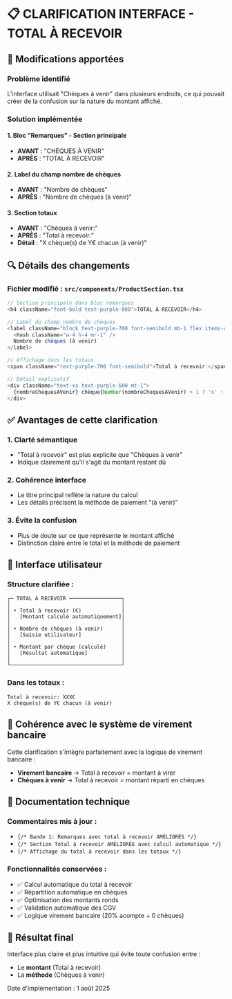 # 📋 CLARIFICATION INTERFACE - TOTAL À RECEVOIR

## 🎯 Modifications apportées

### Problème identifié
L'interface utilisait "Chèques à venir" dans plusieurs endroits, ce qui pouvait créer de la confusion sur la nature du montant affiché.

### Solution implémentée

#### 1. **Bloc "Remarques" - Section principale**
- **AVANT** : "CHÈQUES À VENIR"
- **APRÈS** : "TOTAL À RECEVOIR"

#### 2. **Label du champ nombre de chèques**
- **AVANT** : "Nombre de chèques"
- **APRÈS** : "Nombre de chèques (à venir)"

#### 3. **Section totaux**
- **AVANT** : "Chèques à venir:"
- **APRÈS** : "Total à recevoir:"
- **Détail** : "X chèque(s) de Y€ chacun (à venir)"

## 🔍 Détails des changements

### Fichier modifié : `src/components/ProductSection.tsx`

```typescript
// Section principale dans bloc remarques
<h4 className="font-bold text-purple-800">TOTAL À RECEVOIR</h4>

// Label du champ nombre de chèques
<label className="block text-purple-700 font-semibold mb-1 flex items-center">
  <Hash className="w-4 h-4 mr-1" />
  Nombre de chèques (à venir)
</label>

// Affichage dans les totaux
<span className="text-purple-700 font-semibold">Total à recevoir:</span>

// Détail explicatif
<div className="text-xs text-purple-600 mt-1">
  {nombreChequesAVenir} chèque{Number(nombreChequesAVenir) > 1 ? 's' : ''} de {formatCurrency(totals.montantParCheque)} chacun (à venir)
</div>
```

## ✅ Avantages de cette clarification

### 1. **Clarté sémantique**
- "Total à recevoir" est plus explicite que "Chèques à venir"
- Indique clairement qu'il s'agit du montant restant dû

### 2. **Cohérence interface**
- Le titre principal reflète la nature du calcul
- Les détails précisent la méthode de paiement "(à venir)"

### 3. **Évite la confusion**
- Plus de doute sur ce que représente le montant affiché
- Distinction claire entre le total et la méthode de paiement

## 🎨 Interface utilisateur

### Structure clarifiée :
```
┌─ TOTAL À RECEVOIR ─────────────────┐
│                                    │
│ • Total à recevoir (€)             │
│   [Montant calculé automatiquement]│
│                                    │
│ • Nombre de chèques (à venir)      │
│   [Saisie utilisateur]             │
│                                    │
│ • Montant par chèque (calculé)     │
│   [Résultat automatique]           │
│                                    │
└────────────────────────────────────┘
```

### Dans les totaux :
```
Total à recevoir: XXX€
X chèque(s) de Y€ chacun (à venir)
```

## 🔄 Cohérence avec le système de virement bancaire

Cette clarification s'intègre parfaitement avec la logique de virement bancaire :

- **Virement bancaire** → Total à recevoir = montant à virer
- **Chèques à venir** → Total à recevoir = montant réparti en chèques

## 📝 Documentation technique

### Commentaires mis à jour :
- `{/* Bande 1: Remarques avec total à recevoir AMÉLIORÉS */}`
- `{/* Section Total à recevoir AMÉLIORÉE avec calcul automatique */}`
- `{/* Affichage du total à recevoir dans les totaux */}`

### Fonctionnalités conservées :
- ✅ Calcul automatique du total à recevoir
- ✅ Répartition automatique en chèques
- ✅ Optimisation des montants ronds
- ✅ Validation automatique des CGV
- ✅ Logique virement bancaire (20% acompte + 0 chèques)

## 🎉 Résultat final

Interface plus claire et plus intuitive qui évite toute confusion entre :
- Le **montant** (Total à recevoir)
- La **méthode** (Chèques à venir)

Date d'implémentation : 1 août 2025

